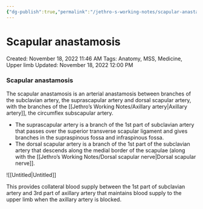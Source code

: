 ```yaml
---
{"dg-publish":true,"permalink":"/jethro-s-working-notes/scapular-anastamosis/","dgPassFrontmatter":true}
---
```



# Scapular anastamosis

Created: November 18, 2022 11:46 AM
Tags: Anatomy, MSS, Medicine, Upper limb
Updated: November 18, 2022 12:00 PM

### Scapular anastamosis

The scapular anastamosis is an arterial anastamosis between branches of the subclavian artery, the suprascapular artery and dorsal scapular artery, with the branches of the [[Jethro’s Working Notes/Axillary artery\|Axillary artery]], the circumflex subscapular artery.

- The suprascapular artery is a branch of the 1st part of subclavian artery that passes over the superior transverse scapular ligament and gives branches in the supraspinous fossa  and infraspinous fossa.
- The dorsal scapular artery is a branch of the 1st part of the subclavian artery that descends along the medial border of the scapulae (along with the [[Jethro’s Working Notes/Dorsal scapular nerve\|Dorsal scapular nerve]].

![[Untitled\|Untitled]]

This provides collateral blood supply between the 1st part of subclavian artery and 3rd part of axillary artery that maintains blood supply to the upper limb when the axillary artery is blocked.